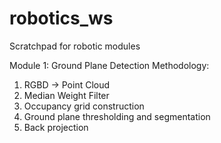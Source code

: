 # robotics_ws
Scratchpad for robotic modules

Module 1: Ground Plane Detection
Methodology:
1. RGBD -> Point Cloud
2. Median Weight Filter
3. Occupancy grid construction
4. Ground plane thresholding and segmentation
5. Back projection
